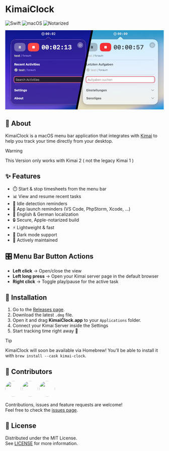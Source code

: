 # KimaiClock

![Swift](https://img.shields.io/badge/Swift-5.0-brightgreen?logo=swift&logoColor=white)
![macOS](https://img.shields.io/badge/macOS-15+-brightgreen?logo=apple&logoColor=white)
![Notarized](https://img.shields.io/badge/Notarized-Yes-brightgreen?logo=apple&logoColor=white)

![App Overview](https://github.com/Foraum-GmbH/kimai-clock/blob/main/assets/hero.jpeg?raw=true)

## 📖 About

KimaiClock is a macOS menu bar application that integrates with [Kimai](https://www.kimai.org/) to help you track your time directly from your desktop.

> [!WARNING]  
> This Version only works with Kimai 2 ( not the legacy Kimai 1 )

## ✨ Features

- ⏱️ Start & stop timesheets from the menu bar  
- 📊 View and resume recent tasks  
- 🔔 Idle detection reminders  
- 🔔 App launch reminders (VS Code, PhpStorm, Xcode, …)  
- 📓 English & German localization  
- 🔒 Secure, Apple-notarized build  
- ⚡ Lightweight & fast  
- 🌙 Dark mode support  
- 📨 Actively maintained

## 🎛️ Menu Bar Button Actions

- **Left click** → Open/close the view  
- **Left long press** → Open your Kimai server page in the default browser  
- **Right click** → Toggle play/pause for the active task

## 🚀 Installation

1. Go to the [Releases page](../../releases).  
2. Download the latest `.dmg` file.  
3. Open it and drag **KimaiClock.app** to your `Applications` folder.  
4. Connect your Kimai Server inside the Settings
5. Start tracking time right away 🚀

> [!TIP]  
> KimaiClock will soon be available via Homebrew! You’ll be able to install it with `brew install --cask kimai-clock`.

## 🤝 Contributors
<a href="https://github.com/fabian-rohr"><img src="https://images.weserv.nl/?url=avatars.githubusercontent.com/u/20979750&w=300&h=300&fit=cover&mask=circle" width="50" height="50" style="border-radius:50%"/></a>
<a href="https://github.com/undeadd"><img src="https://images.weserv.nl/?url=avatars.githubusercontent.com/u/8116188&w=300&h=300&fit=cover&mask=circle" width="50" height="50" style="border-radius:50%"/></a>
<a href="https://github.com/dependabot"><img src="https://images.weserv.nl/?url=avatars.githubusercontent.com/u/27347476?s=200&w=300&h=300&fit=cover&mask=circle" width="50" height="50" style="border-radius:50%"/></a>

Contributions, issues and feature requests are welcome!  
Feel free to check the [issues page](../../issues).  

## 📜 License

Distributed under the MIT License.  
See [LICENSE](LICENSE) for more information.
